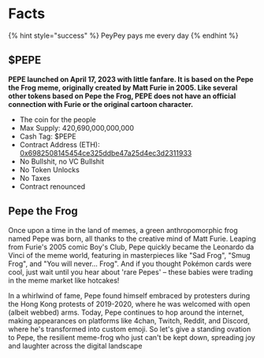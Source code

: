# Facts

{% hint style="success" %}
PeyPey pays me every day
{% endhint %}

## $PEPE

**PEPE launched on April 17, 2023 with little fanfare. It is based on the Pepe the Frog meme, originally created by Matt Furie in 2005. Like several other tokens based on Pepe the Frog, PEPE does not have an official connection with Furie or the original cartoon character.**

* The coin for the people
* Max Supply: 420,690,000,000,000
* Cash Tag: $PEPE
* Contract Address (ETH): [0x6982508145454ce325ddbe47a25d4ec3d2311933](https://etherscan.io/address/0x6982508145454ce325ddbe47a25d4ec3d2311933)
* No Bullshit, no VC Bullshit
* No Token Unlocks
* No Taxes
* Contract renounced

## Pepe the Frog

Once upon a time in the land of memes, a green anthropomorphic frog named Pepe was born, all thanks to the creative mind of Matt Furie. Leaping from Furie's 2005 comic Boy's Club, Pepe quickly became the Leonardo da Vinci of the meme world, featuring in masterpieces like "Sad Frog", "Smug Frog", and "You will never... Frog". And if you thought Pokémon cards were cool, just wait until you hear about 'rare Pepes' – these babies were trading in the meme market like hotcakes!

In a whirlwind of fame, Pepe found himself embraced by protesters during the Hong Kong protests of 2019-2020, where he was welcomed with open (albeit webbed) arms. Today, Pepe continues to hop around the internet, making appearances on platforms like 4chan, Twitch, Reddit, and Discord, where he's transformed into custom emoji. So let's give a standing ovation to Pepe, the resilient meme-frog who just can't be kept down, spreading joy and laughter across the digital landscape
